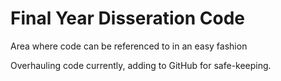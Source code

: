# Final Year Disseration Code
Area where code can be referenced to in an easy fashion

Overhauling code currently, adding to GitHub for safe-keeping.

